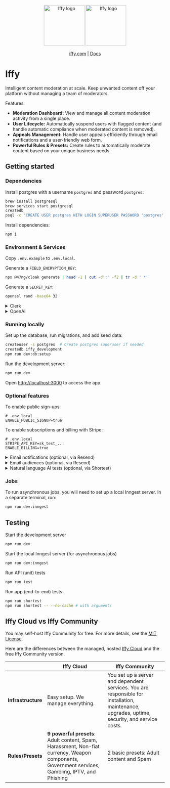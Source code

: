 <p align="center">
  <img src="./public/iffy-logo.png#gh-light-mode-only" alt="Iffy logo" width="128" />
  <img src="./public/iffy-logo-dark.png#gh-dark-mode-only" alt="Iffy logo" width="128" />
</p>
<p align="center">
    <a href="https://iffy.com/">iffy.com</a> |
    <a href="https://iffy.com/docs">Docs</a>
</p>

# Iffy

Intelligent content moderation at scale. Keep unwanted content off your platform without managing a team of moderators.

Features:

- **Moderation Dashboard:** View and manage all content moderation activity from a single place.
- **User Lifecycle:** Automatically suspend users with flagged content (and handle automatic compliance when moderated content is removed).
- **Appeals Management:** Handle user appeals efficiently through email notifications and a user-friendly web form.
- **Powerful Rules & Presets:** Create rules to automatically moderate content based on your unique business needs.

## Getting started

### Dependencies

Install postgres with a username `postgres` and password `postgres`:

```bash
brew install postgresql
brew services start postgresql
createdb
psql -c "CREATE USER postgres WITH LOGIN SUPERUSER PASSWORD 'postgres';"
```

Install dependencies:

```bash
npm i
```

### Environment & Services

Copy `.env.example` to `.env.local`.

Generate a `FIELD_ENCRYPTION_KEY`:

```bash
npx @47ng/cloak generate | head -1 | cut -d':' -f2 | tr -d ' *'
```

Generate a `SECRET_KEY`:

```bash
openssl rand -base64 32
```

<details>
<summary>Clerk</summary>

1. Go to [clerk.com](https://clerk.com) and create a new app.
1. Name the app and **disable all login methods except Email**.
1. Under "Configure > Email, phone, username", limit authentication strategies to "Email verification link" and "Email verification code". Turn on "Personal information > Name"
1. (Optional) Under "Configure > Restrictions", turn on "Sign-up mode > Restricted"
1. Under "Configure > Organization Management", turn on "Enable organizations"
1. Under "Configure > API Keys", add `CLERK_SECRET_KEY` and `NEXT_PUBLIC_CLERK_PUBLISHABLE_KEY` to your `.env.local` file.
1. Under "Organizations", create a new organization and add your email to the "Members" list.
1. Add the organization ID to your `.env.local` file as `SEED_CLERK_ORGANIZATION_ID`.
1. (Optional, for testing) In the Clerk dashboard, disable the "Require the same device and browser" setting to ensure tests with Mailosaur work properly.

</details>

<details>
<summary>OpenAI</summary>

1. Create an account at [openai.com](https://openai.com).
1. Create a new API key at [platform.openai.com/api-keys](https://platform.openai.com/api-keys).
1. Add the API key to your `.env.local` file as `OPENAI_API_KEY`.

</details>

### Running locally

Set up the database, run migrations, and add seed data:

```bash
createuser -s postgres  # Create postgres superuser if needed
createdb iffy_development
npm run dev:db:setup
```

Run the development server:

```bash
npm run dev
```

Open [http://localhost:3000](http://localhost:3000) to access the app.

### Optional features

To enable public sign-ups:

```
# .env.local
ENABLE_PUBLIC_SIGNUP=true
```

To enable subscriptions and billing with Stripe:

```
# .env.local
STRIPE_API_KEY=sk_test_...
ENABLE_BILLING=true
```

<details>
<summary>Email notifications (optional, via Resend)</summary>

In order to send email with Iffy, you will additionally need a Resend API key.

1. Create an account at [resend.com](https://resend.com/).
1. Create and verify a new domain. Add the desired from email (e.g. `no-reply@iffy.com`) to your `.env.local` file as `RESEND_FROM_EMAIL`.
1. Add the desired from name (e.g. `Iffy`) to your `.env.local` file as `RESEND_FROM_NAME`.
1. Create a new API key at [API Keys](https://resend.com/api-keys) with at least sending permissions.
1. Add the API key to your `.env.local` file as `RESEND_API_KEY`.
</details>

<details>
<summary>Email audiences (optional, via Resend)</summary>

1. Create an account at [resend.com](https://resend.com/).
1. Create a new audience (or use the default audience) at [Audiences](https://resend.com/audiences).
1. Add the audience ID to your `.env.local` file as `RESEND_AUDIENCE_ID`.
1. Create a new API key at [API Keys](https://resend.com/api-keys) with full permissions.
1. Add the API key to your `.env.local` file as `RESEND_API_KEY`.
1. Additionally, go to Clerk and create a new webhook at [Webhooks](https://clerk.com/settings/webhooks).
1. Use the URL `https://<your-app-url>/api/webhooks/clerk` for the webhook URL.
1. Subscribe to the `user.created` event.
1. Add the webhook secret to your `.env.local` file as `CLERK_WEBHOOK_SECRET`.
</details>

<details>
<summary>Natural language AI tests (optional, via Shortest)</summary>

In order to write and run natural language AI tests with [Shortest](https://shortest.com), you will additionally need an Anthropic API key and a Mailosaur API key.

1. Create an account at [anthropic.com](https://www.anthropic.com/).
1. Create a new API key at [Account Settings](https://console.anthropic.com/account/keys).
1. Add the API key to your `.env.local` file as `SHORTEST_ANTHROPIC_API_KEY`.
1. Create an account at [mailosaur.com](https://mailosaur.com/app/signup).
1. Create a new Inbox/Server.
1. Go to [API Keys](https://mailosaur.com/app/keys) and create a standard key.
1. Update the environment variables:
   - `MAILOSAUR_API_KEY`: Your API key
   - `MAILOSAUR_SERVER_ID`: Your server ID

</details>

### Jobs

To run asynchronous jobs, you will need to set up a local Inngest server. In a separate terminal, run:

```bash
npm run dev:inngest
```

## Testing

Start the development server

```bash
npm run dev
```

Start the local Inngest server (for asynchronous jobs)

```bash
npm run dev:inngest
```

Run API (unit) tests

```bash
npm run test
```

Run app (end-to-end) tests

```bash
npm run shortest
npm run shortest -- --no-cache # with arguments
```

## Iffy Cloud vs Iffy Community

You may self-host Iffy Community for free. For more details, see the [MIT License](LICENSE.md).

Here are the differences between the managed, hosted [Iffy Cloud](https://iffy.com) and the free Iffy Community version.

|                    | Iffy Cloud | Iffy Community |
| ------------------ | ---------- | -------------- |
| **Infrastructure** | Easy setup. We manage everything. | You set up a server and dependent services. You are responsible for installation, maintenance, upgrades, uptime, security, and service costs. |
| **Rules/Presets**  | **9 powerful presets**: Adult content, Spam, Harassment, Non-fiat currency, Weapon components, Government services, Gambling, IPTV, and Phishing | 2 basic presets: Adult content and Spam |
